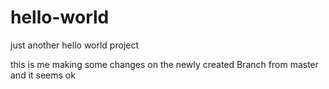 # hello-world
just another hello world project

this is me making some changes on the newly created Branch from master and it seems ok
